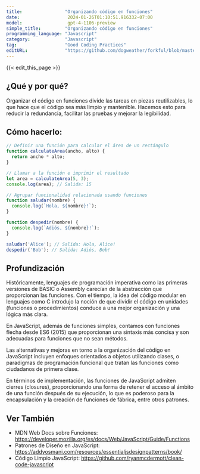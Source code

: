 ```yaml
---
title:                "Organizando código en funciones"
date:                  2024-01-26T01:10:51.916332-07:00
model:                 gpt-4-1106-preview
simple_title:         "Organizando código en funciones"
programming_language: "Javascript"
category:             "Javascript"
tag:                  "Good Coding Practices"
editURL:              "https://github.com/dogweather/forkful/blob/master/content/es/javascript/organizing-code-into-functions.md"
---
```


{{< edit_this_page >}}

## ¿Qué y por qué?
Organizar el código en funciones divide las tareas en piezas reutilizables, lo que hace que el código sea más limpio y mantenible. Hacemos esto para reducir la redundancia, facilitar las pruebas y mejorar la legibilidad.

## Cómo hacerlo:

```javascript
// Definir una función para calcular el área de un rectángulo
function calculateArea(ancho, alto) {
  return ancho * alto;
}

// Llamar a la función e imprimir el resultado
let area = calculateArea(5, 3);
console.log(area); // Salida: 15
```

```javascript
// Agrupar funcionalidad relacionada usando funciones
function saludar(nombre) {
  console.log(`Hola, ${nombre}!`);
}

function despedir(nombre) {
  console.log(`Adiós, ${nombre}!`);
}

saludar('Alice'); // Salida: Hola, Alice!
despedir('Bob'); // Salida: Adiós, Bob!
```

## Profundización
Históricamente, lenguajes de programación imperativa como las primeras versiones de BASIC o Assembly carecían de la abstracción que proporcionan las funciones. Con el tiempo, la idea del código modular en lenguajes como C introdujo la noción de que dividir el código en unidades (funciones o procedimientos) conduce a una mejor organización y una lógica más clara.

En JavaScript, además de funciones simples, contamos con funciones flecha desde ES6 (2015) que proporcionan una sintaxis más concisa y son adecuadas para funciones que no sean métodos.

Las alternativas y mejoras en torno a la organización del código en JavaScript incluyen enfoques orientados a objetos utilizando clases, o paradigmas de programación funcional que tratan las funciones como ciudadanos de primera clase.

En términos de implementación, las funciones de JavaScript admiten cierres (closures), proporcionando una forma de retener el acceso al ámbito de una función después de su ejecución, lo que es poderoso para la encapsulación y la creación de funciones de fábrica, entre otros patrones.

## Ver También
- MDN Web Docs sobre Funciones: https://developer.mozilla.org/es/docs/Web/JavaScript/Guide/Functions
- Patrones de Diseño en JavaScript: https://addyosmani.com/resources/essentialjsdesignpatterns/book/
- Código Limpio JavaScript: https://github.com/ryanmcdermott/clean-code-javascript
